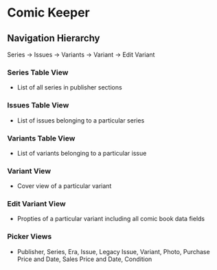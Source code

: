 #  Comic Keeper

## Navigation Hierarchy

Series -> Issues -> Variants -> Variant -> Edit Variant

### Series Table View

- List of all series in publisher sections

### Issues Table View

- List of issues belonging to a particular series

### Variants Table View

- List of variants belonging to a particular issue

### Variant View

- Cover view of a particular variant

### Edit Variant View

- Propties of a particular variant including all comic book data fields

### Picker Views

- Publisher, Series, Era, Issue, Legacy Issue, Variant, Photo, Purchase Price and Date, Sales Price and Date, Condition
